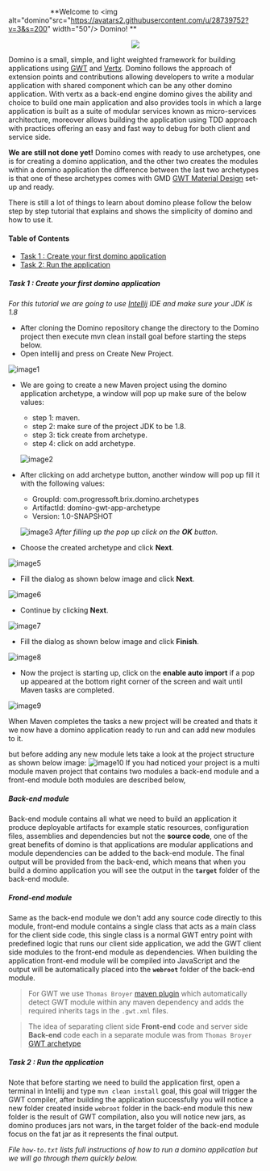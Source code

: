 &nbsp;&nbsp;&nbsp;&nbsp;&nbsp;&nbsp;&nbsp;&nbsp;&nbsp;&nbsp;&nbsp;&nbsp;&nbsp;&nbsp;&nbsp;&nbsp;&nbsp;&nbsp;&nbsp;&nbsp; **Welcome to <img alt="domino"src="https://avatars2.githubusercontent.com/u/28739752?v=3&s=200" width="50"/>  Domino! **
<p align="center">
  <a title="Gitter" href=""><img src="https://badges.gitter.im/Join%20Chat.svg"></a>
</p>

Domino is a small, simple, and  light weighted framework for building applications using  [GWT](http://www.gwtproject.org/)  and [Vertx](http://vertx.io/).  Domino follows the approach of extension points and contributions allowing developers to write a modular application with shared component which can be any other domino application. With vertx as a back-end engine domino gives the ability and choice to build one main application and also provides tools in which a large application is built as a suite of modular services known as micro-services architecture, moreover allows building the application using TDD approach with practices offering an easy and fast way to debug for both client and service side.

**We are still not done yet!** Domino comes with ready to use archetypes, one is for creating a domino application, and the other two creates the modules within a domino application the difference between the last two archetypes is that one of these archetypes comes with GMD [GWT Material Design](https://github.com/GwtMaterialDesign) set-up and ready.

There is still a lot of things to learn about domino please follow the below step by step tutorial that explains and shows the simplicity of domino and how to use it.

#### **Table of Contents**
* [Task 1 : Create your first domino application](#Task1)
* [Task 2: Run the application](#Task2)

##### **Task 1 : Create your first domino application** <a name="Task1"></a>
*For this tutorial we are going to use [Intellij](https://www.jetbrains.com/idea/) IDE and make sure your JDK is 1.8*

- After cloning the Domino repository change the directory to the Domino project then execute mvn clean install goal before starting the steps below.
- Open intellij and press on Create New Project.

![image1](https://raw.githubusercontent.com/GwtDomino/domino/0d80397597737c14f08032856adc6cba36b188a7/documents/012.png)

- We are going to create a new Maven project using the domino application archetype, a window will pop up make sure of the below values:
    - step 1: maven.
    - step 2: make sure of the project JDK to be 1.8.
    - step 3: tick create from archetype.
    - step 4: click on add archetype.
    
    ![image2](https://raw.githubusercontent.com/GwtDomino/domino/master/documents/013.png)
- After clicking on add archetype button, another window will pop up fill it with the following values: 
  - GroupId: com.progressoft.brix.domino.archetypes
  - ArtifactId: domino-gwt-app-archetype
  - Version: 1.0-SNAPSHOT
  
  ![image3](https://raw.githubusercontent.com/GwtDomino/domino/master/documents/014.png)
*After filling up the pop up click on the **OK** button.*
- Choose the created archetype and click **Next**.

![image5](https://raw.githubusercontent.com/GwtDomino/domino/master/documents/015.png)

- Fill the dialog as shown below image and click **Next**.			

![image6](https://raw.githubusercontent.com/GwtDomino/domino/master/documents/016.png)

- Continue by clicking **Next**.		

![image7](https://raw.githubusercontent.com/GwtDomino/domino/master/documents/017.png)

- Fill the dialog as shown below image and click **Finish**.	

![image8](https://raw.githubusercontent.com/GwtDomino/domino/master/documents/018.png)

- Now the project is starting up, click on the **enable auto import** if a pop up appeared  at the bottom right corner of the screen and wait until Maven tasks are completed.

![image9](https://raw.githubusercontent.com/GwtDomino/domino/master/documents/019.png)

When Maven completes the tasks a new project will be created and thats it we now have a domino application ready to run and can add new modules to it.

but before adding any new module lets take a look at the project structure as shown below image:
![image10](https://raw.githubusercontent.com/GwtDomino/domino/master/documents/020.png)
If you had noticed your project is a multi module maven project that contains two modules a back-end module and a front-end module both modules are described below,

##### Back-end module
Back-end module contains all what we need to build an application it produce deployable artifacts for example static resources, configuration files, assemblies and dependencies but not the **source code**, one of the great benefits of domino is that applications are modular applications and module dependencies can be added to the back-end module. The final output will be provided from the back-end, which means that when you build a domino application you will see the output in the **`target`** folder of the back-end module.

##### Frond-end module
Same as the back-end module we don't add any source code directly to this module, front-end module contains a single class that acts as a main class for the client side code, this single class is a normal GWT entry point with predefined logic that runs our client side application, we add the GWT client side modules to the front-end module as dependencies. When building the application front-end module will be compiled into JavaScript and the output will be automatically placed into the **`webroot`** folder of the back-end module.

> For GWT we use `Thomas Broyer` [maven plugin](https://github.com/tbroyer/gwt-maven-plugin)  which automatically detect GWT module within any maven dependency and adds the required inherits tags in the `.gwt.xml` files.

> The idea of separating client side **Front-end** code and server side **Back-end** code each in a separate module was from `Thomas Broyer` [GWT archetype](https://github.com/tbroyer/gwt-maven-archetypes)

##### **Task 2 : Run the application** <a name="Task2"></a>
Note that before starting we need to build the application first, open a terminal in Intellij and type `mvn clean install` goal, this goal will trigger the GWT compiler,  after building the application successfully you will notice a new folder created inside `webroot` folder in the back-end module this new folder is the result of GWT compilation, also you will notice new jars, as domino produces jars not wars, in the target folder of the back-end module focus on the fat jar as it represents the final output.

*File `how-to.txt` lists full instructions of how to run a domino application but we will go through them quickly below.*
